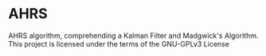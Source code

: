 # AHRS
AHRS algorithm, comprehending a Kalman Filter and Madgwick's Algorithm.
This project is licensed under the terms of the GNU-GPLv3 License
